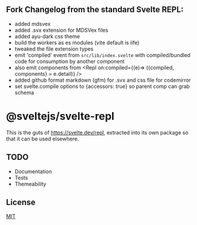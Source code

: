 ## Fork Changelog from the standard Svelte REPL:

- added mdsvex
- added .svx extension for MDSVex files
- added ayu-dark css theme
- build the workers as es modules (vite default is iife)
- tweaked the file extension types
- emit 'compiled' event from `src/lib/index.svelte` with compiled/bundled code for consumption by another component
- also emit components from <Repl on:compiled={(e)=> ({compiled, components} = e.detail)} />
- added github format markdown (gfm) for .svx and css file for codemirror
- set svelte.compile options to {accessors: true} so parent comp can grab schema

# @sveltejs/svelte-repl

This is the guts of https://svelte.dev/repl, extracted into its own package so that it can be used elsewhere.

## TODO

- Documentation
- Tests
- Themeability

## License

[MIT](LICENSE)

